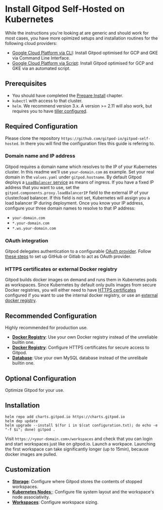 # Install Gitpod Self-Hosted on Kubernetes

While the instructions you're looking at are generic and should work for most cases,
you have more opimized setups and installation routines for the following cloud providers:
* [Google Cloud Platform via CLI](../install/11_install_on_gcp_cli): Install Gitpod optimised for GCP and GKE via Command Line Interface.
* [Google Cloud Platform via Script](../install/12_install_on_gcp_script): Install Gitpod optimised for GCP and GKE via an automated script.

## Prerequisites
- You should have completed the [Prepare Install](../01_prepare_install) chapter.
- `kubectl` with access to that cluster.
- `helm`. We recommend version 3.x. A version >= 2.11 will also work, but requires you to have [tiller configured]((90_helm_2.x.md)).

## Required Configuration

Please clone the repository `https://github.com/gitpod-io/gitpod-self-hosted`. In there you will find the configuration files this guide is refering to.

### Domain name and IP address
Gitpod requires a domain name which resolves to the IP of your Kubernetes cluster. In this readme we'll use `your-domain.com` as example. Set your real domain in the `values.yaml` under `gitpod.hostname`.
By default Gitpod deploys a [`LoadBalancer` service](https://kubernetes.io/docs/concepts/services-networking/service/#loadbalancer) as means of ingress.
If you have a fixed IP address that you want to use, set the `gitpod.components.proxy.loadBalancerIP` field to the external IP of your cluster/load balancer.
If this field is not set, Kubernetes will assign you a load balancer IP during deployment.
Once you know your IP address, configure your three domain names to resolve to that IP address:
 - `your-domain.com`
 - `*.your-domain.com`
 - `*.ws.your-domain.com`

### OAuth integration
Gitpod delegates authentication to a configurable [OAuth provider](../01_prepare_install/#user-authorization-and-git-integration).
Follow [these steps](../30_oauth) to set up GitHub or Gitlab to act as OAuth provider.

### HTTPS certificates or external Docker registry
Gitpod builds docker images on demand and runs them in Kubernetes pods as workspaces.
Since Kubernetes by default only pulls images from secure Docker registries,
you will either need to have [HTTPS certificates](../34_https_certs) configured if you want to use the internal docker registry,
or use an [external docker registry](../35_docker_registry).

## Recommended Configuration

Highly recommended for production use.

* [**Docker Registry**](../35_docker_registry): Use your own Docker registry instead of the unreliable builtin one.
* [**Docker Registry**](../34_https_certs): Configure HTTPS certificates for secure access to Gitpod.
* [**Database**](../36_database): Use your own MySQL database instead of the unrelibale builtin one.

## Optional Configuration

Optimize Gitpod for your use.

## Installation
```
helm repo add charts.gitpod.io https://charts.gitpod.io
helm dep update
helm upgrade --install $(for i in $(cat configuration.txt); do echo -e "-f $i"; done) gitpod .
```

Visit `https://<your-domain.com>/workspaces` and check that you can login and start workspaces just like on gitpod.io.
Launch a workpace. Launching the first workspace can take significantly longer (up to 15min), because docker images are pulled.

## Customization

* [**Storage**](../32_storage): Configure where Gitpod stores the contents of stopped workspaces.
* [**Kubernetes Nodes**:](../33_nodes): Configure file system layout and the workspace's node associativity.
* [**Workspaces**](31_workspaces): Configure workspace sizing.
